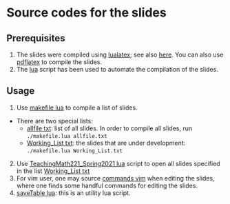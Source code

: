 # Source codes for the slides


## Prerequisites
1. The slides were compiled using [lualatex](https://www.luatex.org/); see also [here](https://ctan.org/pkg/luatex?lang=en). You can also use [pdflatex](https://ctan.org/pkg/pdftex?lang=en) to compile the slides.
2. The [lua](https://www.lua.org/) script has been used to automate the compilation of the slides.

## Usage
1. Use [makefile lua](./makefile.lua) to compile a list of slides. 
  * There are two special lists:
    *  [allfile txt](./allfile.txt): list of all slides. In order to compile all
        slides, run
        `./makefile.lua allfile.txt`
    *  [Working_List txt](./Working_List.txt): the slides that are under development:
        `./makefile.lua Working_List.txt` 
2. Use [TeachingMath221_Spring2021 lua](./TeachingMath221_Spring2021.lua) script to open all slides specified in the list [Working_List txt](./Working_List.txt)
3. For vim user, one may source [commands vim](./commands.vim) when editing the
   slides, where one finds some handful commands for editing the slides.
4. [saveTable lua](./saveTable.lua): this is an utility lua script.
